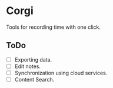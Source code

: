 # Corgi
Tools for recording time with one click. 

## ToDo

- [ ] Exporting data.
- [ ] Edit notes.
- [ ] Synchronization using cloud services.
- [ ] Content Search.
